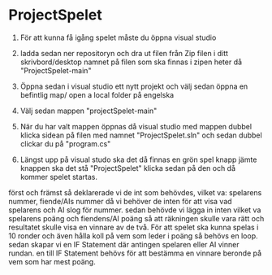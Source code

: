# ProjectSpelet

1. För att kunna få igång spelet måste du öppna visual studio

2. ladda sedan ner repositoryn och dra ut filen från Zip filen i ditt skrivbord/desktop namnet på filen som ska finnas i zipen heter då "ProjectSpelet-main"

3. Öppna sedan i visual studio ett nytt projekt och välj sedan öppna en befintlig map/ open a local folder på engelska

4. Välj sedan mappen "projectSpelet-main"

5. När du har valt mappen öppnas då visual studio med mappen dubbel klicka sidean på filen med namnet "ProjectSpelet.sln" och sedan dubbel clickar du på "program.cs"

6. Längst upp på visual studo ska det då finnas en grön spel knapp jämte knappen ska det stå "ProjectSpelet" klicka sedan på den och då kommer spelet startas.

först och främst så deklarerade vi de int som behövdes, vilket va:
spelarens nummer, fiende/AIs nummer då vi behöver de inten för att visa vad spelarens och AI slog för nummer.
sedan behövde vi lägga in inten vilket va spelarens poäng och fiendens/AI poäng  så att räkningen skulle vara rätt och resultatet skulle visa en vinnare av de två.
För att spelet ska kunna spelas i 10 ronder och även hålla koll på vem som leder i poäng så behövs en loop.
sedan skapar vi en IF Statement där antingen spelaren eller AI vinner rundan.
en till IF Statement behövs för att bestämma en vinnare beronde på vem som har mest poäng.
